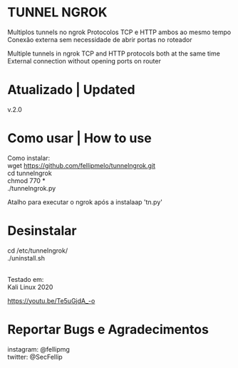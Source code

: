 # TUNNEL NGROK
Multiplos tunnels no ngrok
Protocolos TCP e HTTP ambos ao mesmo tempo
Conexão externa sem necessidade de abrir portas no roteador

Multiple tunnels in ngrok TCP and HTTP protocols both at the same time External connection without opening ports on router

# Atualizado | Updated
v.2.0
# Como usar | How to use
Como instalar: <br/>
wget https://github.com/fellipmelo/tunnelngrok.git <br/>
cd tunnelngrok <br/>
chmod 770 * <br/>
./tunnelngrok.py <br/>

Atalho para executar o ngrok após a instalaap 'tn.py'

# Desinstalar

cd /etc/tunnelngrok/ <br/>
./uninstall.sh <br/> <br/>


Testado em: <br/>
Kali Linux 2020

https://youtu.be/Te5uGjdA_-o

# Reportar Bugs e Agradecimentos
instagram: @fellipmg <br/>
twitter: @SecFellip
